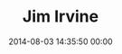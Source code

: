 ---
title: "Jim Irvine"
date: 2014-08-03 14:35:50 00:00
permalink: /twiga01
twitter: ""
likes: [1192]
id: 2319
gravatar: "http://www.gravatar.com/avatar/15afd198ec21686a0337a53f5574b6e2"
---